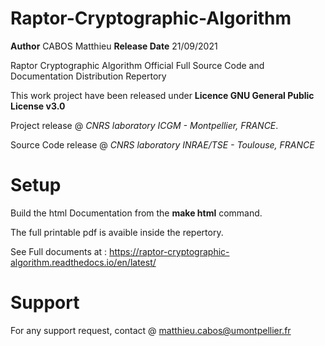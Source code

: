 # Raptor-Cryptographic-Algorithm

**Author**  CABOS Matthieu
**Release Date** 21/09/2021

Raptor Cryptographic Algorithm Official Full Source Code and Documentation Distribution Repertory

This work project have been released under **Licence GNU General Public License v3.0** 

Project release @ *CNRS laboratory ICGM - Montpellier, FRANCE*.

Source Code release @ *CNRS laboratory INRAE/TSE - Toulouse, FRANCE*

# Setup

Build the html Documentation from the **make html** command.

The full printable pdf is avaible inside the repertory.

See Full documents at : https://raptor-cryptographic-algorithm.readthedocs.io/en/latest/

# Support

For any support request, contact @ matthieu.cabos@umontpellier.fr
